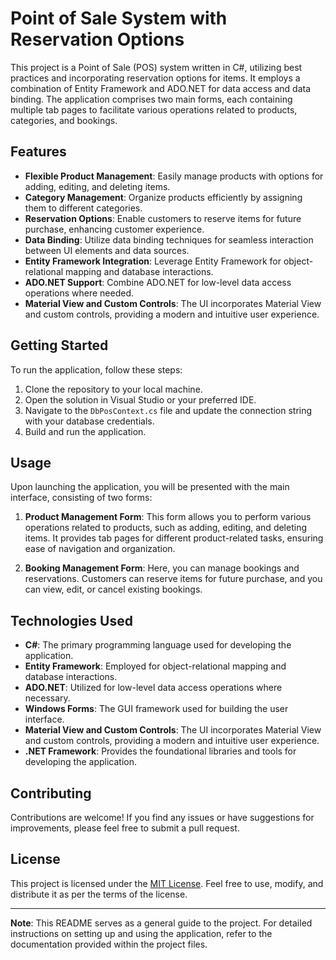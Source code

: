 # Point of Sale System with Reservation Options

This project is a Point of Sale (POS) system written in C#, utilizing best practices and incorporating reservation options for items. It employs a combination of Entity Framework and ADO.NET for data access and data binding. The application comprises two main forms, each containing multiple tab pages to facilitate various operations related to products, categories, and bookings.

## Features

- **Flexible Product Management**: Easily manage products with options for adding, editing, and deleting items.
- **Category Management**: Organize products efficiently by assigning them to different categories.
- **Reservation Options**: Enable customers to reserve items for future purchase, enhancing customer experience.
- **Data Binding**: Utilize data binding techniques for seamless interaction between UI elements and data sources.
- **Entity Framework Integration**: Leverage Entity Framework for object-relational mapping and database interactions.
- **ADO.NET Support**: Combine ADO.NET for low-level data access operations where needed.
- **Material View and Custom Controls**: The UI incorporates Material View and custom controls, providing a modern and intuitive user experience.

## Getting Started

To run the application, follow these steps:

1. Clone the repository to your local machine.
2. Open the solution in Visual Studio or your preferred IDE.
3. Navigate to the `DbPosContext.cs` file and update the connection string with your database credentials.
4. Build and run the application.

## Usage

Upon launching the application, you will be presented with the main interface, consisting of two forms:

1. **Product Management Form**: This form allows you to perform various operations related to products, such as adding, editing, and deleting items. It provides tab pages for different product-related tasks, ensuring ease of navigation and organization.

2. **Booking Management Form**: Here, you can manage bookings and reservations. Customers can reserve items for future purchase, and you can view, edit, or cancel existing bookings.

## Technologies Used

- **C#**: The primary programming language used for developing the application.
- **Entity Framework**: Employed for object-relational mapping and database interactions.
- **ADO.NET**: Utilized for low-level data access operations where necessary.
- **Windows Forms**: The GUI framework used for building the user interface.
- **Material View and Custom Controls**: The UI incorporates Material View and custom controls, providing a modern and intuitive user experience.
- **.NET Framework**: Provides the foundational libraries and tools for developing the application.

## Contributing

Contributions are welcome! If you find any issues or have suggestions for improvements, please feel free to submit a pull request.

## License

This project is licensed under the [MIT License](LICENSE). Feel free to use, modify, and distribute it as per the terms of the license.

---

**Note**: This README serves as a general guide to the project. For detailed instructions on setting up and using the application, refer to the documentation provided within the project files.
